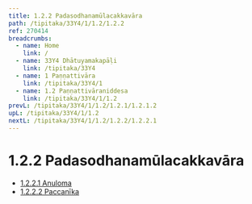 ```yaml
---
title: 1.2.2 Padasodhanamūlacakkavāra
path: /tipitaka/33Y4/1/1.2/1.2.2
ref: 270414
breadcrumbs:
  - name: Home
    link: /
  - name: 33Y4 Dhātuyamakapāḷi
    link: /tipitaka/33Y4
  - name: 1 Paṇṇattivāra
    link: /tipitaka/33Y4/1
  - name: 1.2 Paṇṇattivāraniddesa
    link: /tipitaka/33Y4/1/1.2
prevL: /tipitaka/33Y4/1/1.2/1.2.1/1.2.1.2
upL: /tipitaka/33Y4/1/1.2
nextL: /tipitaka/33Y4/1/1.2/1.2.2/1.2.2.1
---
```


# 1.2.2 Padasodhanamūlacakkavāra

* [1.2.2.1 Anuloma](/tipitaka/33Y4/1/1.2/1.2.2/1.2.2.1)
* [1.2.2.2 Paccanīka](/tipitaka/33Y4/1/1.2/1.2.2/1.2.2.2)


